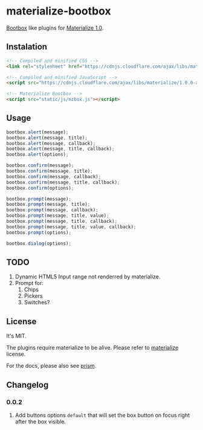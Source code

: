 materialize-bootbox
===================

[Bootbox](http://bootboxjs.com) like plugins for [Materialize 1.0](http://next.materializecss.com/).

Instalation
-----------

```html
<!-- Compiled and minified CSS -->
<link rel="stylesheet" href="https://cdnjs.cloudflare.com/ajax/libs/materialize/1.0.0-alpha.2/css/materialize.min.css">

<!-- Compiled and minified JavaScript -->
<script src="https://cdnjs.cloudflare.com/ajax/libs/materialize/1.0.0-alpha.2/js/materialize.min.js"></script>

<!-- Materialize Bootbox -->
<script src="static/js/mzbox.js"></script>
```

Usage
-----

```js
bootbox.alert(message);
bootbox.alert(message, title);
bootbox.alert(message, callback);
bootbox.alert(message, title, callback);
bootbox.alert(options);

bootbox.confirm(message);
bootbox.confirm(message, title);
bootbox.confirm(message, callback);
bootbox.confirm(message, title, callback);
bootbox.confirm(options);

bootbox.prompt(message);
bootbox.prompt(message, title);
bootbox.prompt(message, callback);
bootbox.prompt(message, title, value);
bootbox.prompt(message, title, callback);
bootbox.prompt(message, title, value, callback);
bootbox.prompt(options);

bootbox.dialog(options);
```

## TODO

1. Dynamic HTML5 Input range not renderred by materialize.
1. Prompt for:
    1. Chips
    1. Pickers
    1. Switches?

## License

It's MIT.

The plugins require materialize to be alive.
Please refer to [materialize](https://github.com/dogfalo/materialize/) license.

For the docs, please also see [prism](https://github.com/PrismJS/prism).

## Changelog

### 0.0.2

1. Add buttons options `default` that will set the box button on focus right after
    the box visible.
